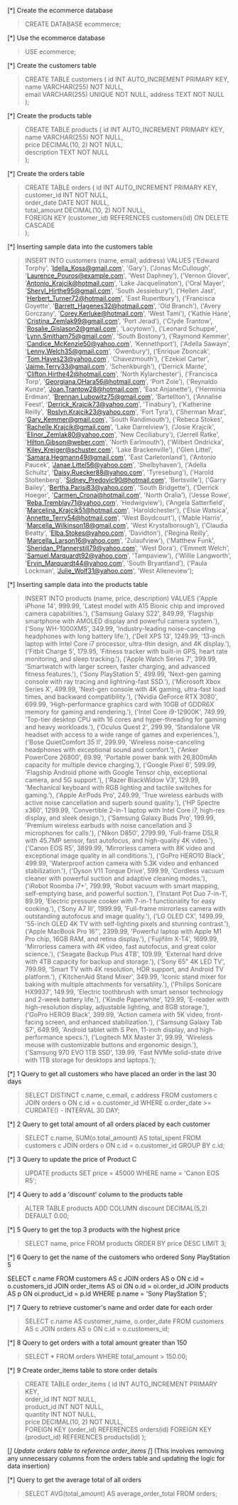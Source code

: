 [*] Create the ecommerce database

> CREATE DATABASE ecommerce;

[*] Use the ecommerce database

> USE ecommerce;


[*] Create the customers table

> CREATE TABLE customers (
    id INT AUTO_INCREMENT PRIMARY KEY,  
    name VARCHAR(255) NOT NULL,      
    email VARCHAR(255) UNIQUE NOT NULL,
    address TEXT NOT NULL              
);

[*] Create the products table

> CREATE TABLE products (
    id INT AUTO_INCREMENT PRIMARY KEY,  
    name VARCHAR(255) NOT NULL,           
    price DECIMAL(10, 2) NOT NULL,        
    description TEXT NOT NULL             
);

[*] Create the orders table

> CREATE TABLE orders (
    id INT AUTO_INCREMENT PRIMARY KEY,      
    customer_id INT NOT NULL,               
    order_date DATE NOT NULL,               
    total_amount DECIMAL(10, 2) NOT NULL,   
    FOREIGN KEY (customer_id) REFERENCES customers(id) ON DELETE CASCADE  
);

[*] Inserting sample data into the customers table

> INSERT INTO customers (name, email, address) VALUES
('Edward Torphy', 'Idella_Koss@gmail.com', 'Gary'),
('Jonas McCullough', 'Laurence_Pouros@example.com', 'West Daphney'),
('Vernon Glover', 'Antonio_Krajcik@hotmail.com', 'Lake Jacquelinaton'),
('Oral Mayer', 'Sheryl_Hirthe95@gmail.com', 'South Jessiebury'),
('Hellen Jast', 'Herbert_Turner72@hotmail.com', 'East Rupertbury'),
('Francisca Goyette', 'Barrett_Hagenes32@hotmail.com', 'Old Branch'),
('Avery Gorczany', 'Corey.Kerluke@hotmail.com', 'West Tami'),
('Kathie Hane', 'Cristina_Zemlak99@gmail.com', 'Port Jerad'),
('Clyde Trantow', 'Rosalie_Gislason2@gmail.com', 'Lacytown'),
('Leonard Schuppe', 'Lynn.Smitham75@gmail.com', 'South Bostony'),
('Raymond Kemmer', 'Candice_McKenzie50@yahoo.com', 'Kennethport'),
('Adella Sawayn', 'Lenny.Welch35@gmail.com', 'Owenbury'),
('Enrique Zboncak', 'Tom.Hayes23@yahoo.com', 'Chavezmouth'),
('Ezekiel Carter', 'Jaime.Terry33@gmail.com', 'Schenkburgh'),
('Derrick Mante', 'Clifton.Hirthe42@hotmail.com', 'North Kylarchester'),
('Francisca Torp', 'Georgiana.OHara56@hotmail.com', 'Port Zoie'),
('Reynaldo Kunze', 'Joan.Trantow28@hotmail.com', 'East Anjanette'),
('Herminia Erdman', 'Brennan.Lubowitz75@gmail.com', 'Bartellton'),
('Annalise Feest', 'Derrick_Krajcik73@yahoo.com', 'Tinabury'),
('Katherine Reilly', 'Roslyn.Krajcik23@yahoo.com', 'Fort Tyra'),
('Sherman Mraz', 'Gary_Kemmer@gmail.com', 'South Randimouth'),
('Rebeca Stokes', 'Rachelle.Krajcik@gmail.com', 'Lake Darrelview'),
('Josie Krajcik', 'Elinor_Zemlak80@yahoo.com', 'New Ceciliabury'),
('Jerrell Ratke', 'Hilton.Gibson@weber.com', 'North Earlmouth'),
('Wilbert Ondricka', 'Kiley_Kreiger@schuster.com', 'Lake Brackenville'),
('Glen Littel', 'Samara.Hegmann49@gmail.com', 'East Carletonland'),
('Antonio Paucek', 'Janae.Littel56@yahoo.com', 'Shelbyhaven'),
('Adella Schultz', 'Daisy.Ruecker88@yahoo.com', 'Tyreseburg'),
('Harold Stoltenberg', 'Sidney_Predovic90@hotmail.com', 'Bertsville'),
('Garry Bailey', 'Bertha.Parisi83@yahoo.com', 'South Bridgette'),
('Derrick Hoeger', 'Carmen_Crona@hotmail.com', 'North Oralia'),
('Jesse Rowe', 'Reba.Tremblay71@yahoo.com', 'Hedwigview'),
('Angela Satterfield', 'Marcelina_Krajcik51@hotmail.com', 'Haroldchester'),
('Elsie Watsica', 'Annette_Terry54@hotmail.com', 'West Boydcourt'),
('Mable Harris', 'Marcella_Wilkinson18@gmail.com', 'West Krystalborough'),
('Claudia Beatty', 'Elba.Stokes@yahoo.com', 'Davidton'),
('Regina Reilly', 'Marcella_Larson16@yahoo.com', 'Zulaufview'),
('Matthew Funk', 'Sheridan_Pfannerstill79@yahoo.com', 'West Dora'),
('Emmett Welch', 'Samuel.Marquardt92@yahoo.com', 'Tampaview'),
('Willie Langworth', 'Ervin_Marquardt44@yahoo.com', 'South Bryantland'),
('Paula Lockman', 'Julie_Wolf31@yahoo.com', 'West Alleneview');

[*] Inserting sample data into the products table

> INSERT INTO products (name, price, description) VALUES
('Apple iPhone 14', 999.99, 'Latest model with A15 Bionic chip and improved camera capabilities.'),
('Samsung Galaxy S22', 849.99, 'Flagship smartphone with AMOLED display and powerful camera system.'),
('Sony WH-1000XM5', 349.99, 'Industry-leading noise-canceling headphones with long battery life.'),
('Dell XPS 13', 1249.99, '13-inch laptop with Intel Core i7 processor, ultra-thin design, and 4K display.'),
('Fitbit Charge 5', 179.95, 'Fitness tracker with built-in GPS, heart rate monitoring, and sleep tracking.'),
('Apple Watch Series 7', 399.99, 'Smartwatch with larger screen, faster charging, and advanced fitness features.'),
('Sony PlayStation 5', 499.99, 'Next-gen gaming console with ray tracing and lightning-fast SSD.'),
('Microsoft Xbox Series X', 499.99, 'Next-gen console with 4K gaming, ultra-fast load times, and backward compatibility.'),
('Nvidia GeForce RTX 3080', 699.99, 'High-performance graphics card with 10GB of GDDR6X memory for gaming and rendering.'),
('Intel Core i9-12900K', 749.99, 'Top-tier desktop CPU with 16 cores and hyper-threading for gaming and heavy workloads.'),
('Oculus Quest 2', 299.99, 'Standalone VR headset with access to a wide range of games and experiences.'),
('Bose QuietComfort 35 II', 299.99, 'Wireless noise-canceling headphones with exceptional sound and comfort.'),
('Anker PowerCore 26800', 69.99, 'Portable power bank with 26,800mAh capacity for multiple device charging.'),
('Google Pixel 6', 599.99, 'Flagship Android phone with Google Tensor chip, exceptional camera, and 5G support.'),
('Razer BlackWidow V3', 129.99, 'Mechanical keyboard with RGB lighting and tactile switches for gaming.'),
('Apple AirPods Pro', 249.99, 'True wireless earbuds with active noise cancellation and superb sound quality.'),
('HP Spectre x360', 1299.99, 'Convertible 2-in-1 laptop with Intel Core i7, high-res display, and sleek design.'),
('Samsung Galaxy Buds Pro', 199.99, 'Premium wireless earbuds with noise cancellation and 3 microphones for calls.'),
('Nikon D850', 2799.99, 'Full-frame DSLR with 45.7MP sensor, fast autofocus, and high-quality 4K video.'),
('Canon EOS R5', 3899.99, 'Mirrorless camera with 8K video and exceptional image quality in all conditions.'),
('GoPro HERO10 Black', 499.99, 'Waterproof action camera with 5.3K video and enhanced stabilization.'),
('Dyson V11 Torque Drive', 599.99, 'Cordless vacuum cleaner with powerful suction and adaptive cleaning modes.'),
('iRobot Roomba i7+', 799.99, 'Robot vacuum with smart mapping, self-emptying base, and powerful suction.'),
('Instant Pot Duo 7-in-1', 89.99, 'Electric pressure cooker with 7-in-1 functionality for easy cooking.'),
('Sony A7 III', 1999.99, 'Full-frame mirrorless camera with outstanding autofocus and image quality.'),
('LG OLED CX', 1499.99, '55-inch OLED 4K TV with self-lighting pixels and stunning contrast.'),
('Apple MacBook Pro 16"', 2399.99, 'Powerful laptop with Apple M1 Pro chip, 16GB RAM, and retina display.'),
('Fujifilm X-T4', 1699.99, 'Mirrorless camera with 4K video, fast autofocus, and great color science.'),
('Seagate Backup Plus 4TB', 109.99, 'External hard drive with 4TB capacity for backup and storage.'),
('Sony 65" 4K LED TV', 799.99, 'Smart TV with 4K resolution, HDR support, and Android TV platform.'),
('KitchenAid Stand Mixer', 349.99, 'Iconic stand mixer for baking with multiple attachments for versatility.'),
('Philips Sonicare HX9937', 149.99, 'Electric toothbrush with smart sensor technology and 2-week battery life.'),
('Kindle Paperwhite', 129.99, 'E-reader with high-resolution display, adjustable lighting, and 8GB storage.'),
('GoPro HERO9 Black', 399.99, 'Action camera with 5K video, front-facing screen, and enhanced stabilization.'),
('Samsung Galaxy Tab S7', 649.99, 'Android tablet with S Pen, 11-inch display, and high-performance specs.'),
('Logitech MX Master 3', 99.99, 'Wireless mouse with customizable buttons and ergonomic design.'),
('Samsung 970 EVO 1TB SSD', 139.99, 'Fast NVMe solid-state drive with 1TB storage for desktops and laptops.');



[*] 1 Query to get all customers who have placed an order in the last 30 days

> SELECT DISTINCT c.name, c.email, c.address
FROM customers c
JOIN orders o ON c.id = o.customer_id
WHERE o.order_date >= CURDATE() - INTERVAL 30 DAY;


[*] 2 Query to get total amount of all orders placed by each customer

> SELECT c.name, SUM(o.total_amount) AS total_spent
FROM customers c
JOIN orders o ON c.id = o.customer_id
GROUP BY c.id;

[*] 3 Query to update the price of Product C

> UPDATE products
SET price = 45000
WHERE name = 'Canon EOS R5';

[*] 4 Query to add a 'discount' column to the products table

> ALTER TABLE products
ADD COLUMN discount DECIMAL(5,2) DEFAULT 0.00;


[*] 5 Query to get the top 3 products with the highest price

> SELECT name, price
FROM products
ORDER BY price DESC
LIMIT 3;


[*] 6 Query to get the name of the customers who ordered Sony PlayStation 5

SELECT c.name
FROM customers AS c
JOIN orders AS o ON c.id = o.customers_id
JOIN order_items AS oi ON o.id = oi.order_id
JOIN products AS p ON oi.product_id = p.id
WHERE p.name = 'Sony PlayStation 5';



[*] 7 Query to retrieve customer's name and order date for each order

> SELECT c.name AS customer_name, o.order_date
FROM customers AS c
JOIN orders AS o ON c.id = o.customers_id;



[*] 8 Query to get orders with a total amount greater than 150

> SELECT * 
FROM orders
WHERE total_amount > 150.00;


[*] 9 Create order_items table to store order details

> CREATE TABLE order_items (
    id INT AUTO_INCREMENT PRIMARY KEY,        
    order_id INT NOT NULL,                           
    product_id INT NOT NULL,                        
    quantity INT NOT NULL,                          
    price DECIMAL(10, 2) NOT NULL,                   
    FOREIGN KEY (order_id) REFERENCES orders(id) 
    FOREIGN KEY (product_id) REFERENCES products(id) 
);


[*] Update orders table to reference order_items
[*] (This involves removing any unnecessary columns from the orders table and updating the logic for data insertion)

[*] Query to get the average total of all orders

>   SELECT AVG(total_amount) AS average_order_total
FROM orders;

